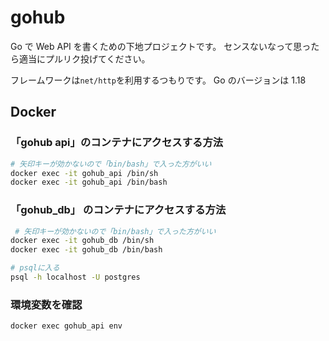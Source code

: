 # gohub

Go で Web API を書くための下地プロジェクトです。
センスないなって思ったら適当にプルリク投げてください。

フレームワークは`net/http`を利用するつもりです。
Go のバージョンは 1.18

## Docker

### 「gohub api」のコンテナにアクセスする方法

```bash
# 矢印キーが効かないので「bin/bash」で入った方がいい
docker exec -it gohub_api /bin/sh
docker exec -it gohub_api /bin/bash
```

### 「gohub_db」 のコンテナにアクセスする方法

```bash
 # 矢印キーが効かないので「bin/bash」で入った方がいい
docker exec -it gohub_db /bin/sh
docker exec -it gohub_db /bin/bash

# psqlに入る
psql -h localhost -U postgres
```

### 環境変数を確認

```bash
docker exec gohub_api env
```
